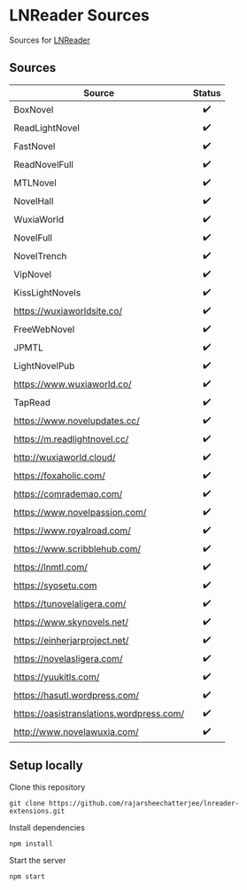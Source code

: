 # LNReader Sources

Sources for [LNReader](https://github.com/rajarsheechatterjee/lnreader)

## Sources

| Source                                   |       Status       |
| ---------------------------------------- | :----------------: |
| BoxNovel                                 | :heavy_check_mark: |
| ReadLightNovel                           | :heavy_check_mark: |
| FastNovel                                | :heavy_check_mark: |
| ReadNovelFull                            | :heavy_check_mark: |
| MTLNovel                                 | :heavy_check_mark: |
| NovelHall                                | :heavy_check_mark: |
| WuxiaWorld                               | :heavy_check_mark: |
| NovelFull                                | :heavy_check_mark: |
| NovelTrench                              | :heavy_check_mark: |
| VipNovel                                 | :heavy_check_mark: |
| KissLightNovels                          | :heavy_check_mark: |
| https://wuxiaworldsite.co/               | :heavy_check_mark: |
| FreeWebNovel                             | :heavy_check_mark: |
| JPMTL                                    | :heavy_check_mark: |
| LightNovelPub                            | :heavy_check_mark: |
| https://www.wuxiaworld.co/               | :heavy_check_mark: |
| TapRead                                  | :heavy_check_mark: |
| https://www.novelupdates.cc/             | :heavy_check_mark: |
| https://m.readlightnovel.cc/             | :heavy_check_mark: |
| http://wuxiaworld.cloud/                 | :heavy_check_mark: |
| https://foxaholic.com/                   | :heavy_check_mark: |
| https://comrademao.com/                  | :heavy_check_mark: |
| https://www.novelpassion.com/            | :heavy_check_mark: |
| https://www.royalroad.com/               | :heavy_check_mark: |
| https://www.scribblehub.com/             | :heavy_check_mark: |
| https://lnmtl.com/                       | :heavy_check_mark: |
| https://syosetu.com                      | :heavy_check_mark: |
| https://tunovelaligera.com/              | :heavy_check_mark: |
| https://www.skynovels.net/               | :heavy_check_mark: |
| https://einherjarproject.net/            | :heavy_check_mark: |
| https://novelasligera.com/               | :heavy_check_mark: |
| https://yuukitls.com/                    | :heavy_check_mark: |
| https://hasutl.wordpress.com/            | :heavy_check_mark: |
| https://oasistranslations.wordpress.com/ | :heavy_check_mark: |
| http://www.novelawuxia.com/              | :heavy_check_mark: |

## Setup locally

Clone this repository

```
git clone https://github.com/rajarsheechatterjee/lnreader-extensions.git
```

Install dependencies

```
npm install
```

Start the server

```
npm start
```
